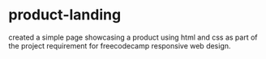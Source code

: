 # product-landing

created a simple page showcasing a product using html and css as part of the project requirement for freecodecamp responsive web design.

